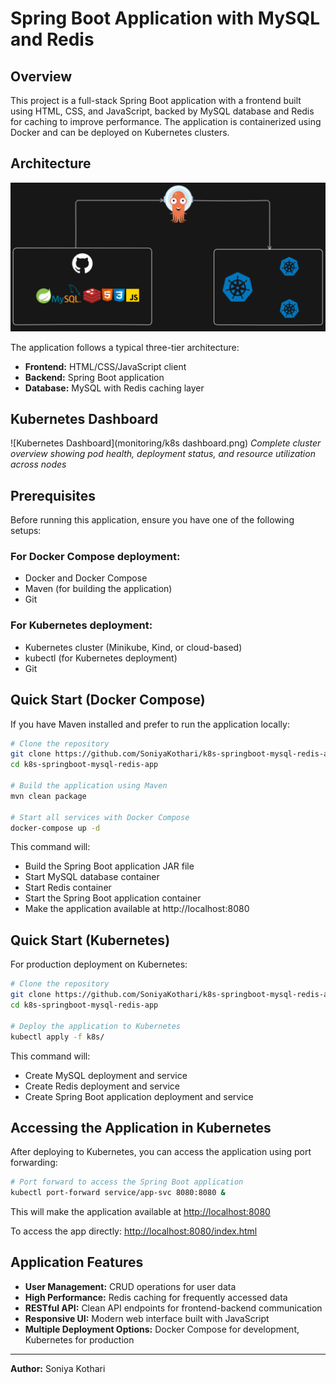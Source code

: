 # Spring Boot Application with MySQL and Redis

## Overview
This project is a full-stack Spring Boot application with a frontend built using HTML, CSS, and JavaScript, backed by MySQL database and Redis for caching to improve performance. The application is containerized using Docker and can be deployed on Kubernetes clusters.

## Architecture
![Architecture](assets/architecture.png)

The application follows a typical three-tier architecture:
- **Frontend:** HTML/CSS/JavaScript client
- **Backend:** Spring Boot application
- **Database:** MySQL with Redis caching layer

## Kubernetes Dashboard
![Kubernetes Dashboard](monitoring/k8s dashboard.png)
*Complete cluster overview showing pod health, deployment status, and resource utilization across nodes*

## Prerequisites
Before running this application, ensure you have one of the following setups:

### For Docker Compose deployment:
- Docker and Docker Compose
- Maven (for building the application)
- Git

### For Kubernetes deployment:
- Kubernetes cluster (Minikube, Kind, or cloud-based)
- kubectl (for Kubernetes deployment)
- Git

## Quick Start (Docker Compose)
If you have Maven installed and prefer to run the application locally:

```bash
# Clone the repository
git clone https://github.com/SoniyaKothari/k8s-springboot-mysql-redis-app.git
cd k8s-springboot-mysql-redis-app

# Build the application using Maven
mvn clean package

# Start all services with Docker Compose
docker-compose up -d
```

This command will:
- Build the Spring Boot application JAR file
- Start MySQL database container
- Start Redis container
- Start the Spring Boot application container
- Make the application available at http://localhost:8080

## Quick Start (Kubernetes)
For production deployment on Kubernetes:

```bash
# Clone the repository
git clone https://github.com/SoniyaKothari/k8s-springboot-mysql-redis-app.git
cd k8s-springboot-mysql-redis-app

# Deploy the application to Kubernetes
kubectl apply -f k8s/
```

This command will:
- Create MySQL deployment and service
- Create Redis deployment and service
- Create Spring Boot application deployment and service

## Accessing the Application in Kubernetes
After deploying to Kubernetes, you can access the application using port forwarding:

```bash
# Port forward to access the Spring Boot application
kubectl port-forward service/app-svc 8080:8080 &
```

This will make the application available at [http://localhost:8080](http://localhost:8080)

To access the app directly: [http://localhost:8080/index.html](http://localhost:8080/index.html)  

## Application Features
- **User Management:** CRUD operations for user data
- **High Performance:** Redis caching for frequently accessed data
- **RESTful API:** Clean API endpoints for frontend-backend communication
- **Responsive UI:** Modern web interface built with JavaScript
- **Multiple Deployment Options:** Docker Compose for development, Kubernetes for production

---

**Author:** Soniya Kothari
